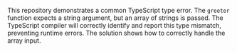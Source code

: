 This repository demonstrates a common TypeScript type error. The `greeter` function expects a string argument, but an array of strings is passed. The TypeScript compiler will correctly identify and report this type mismatch, preventing runtime errors.  The solution shows how to correctly handle the array input.